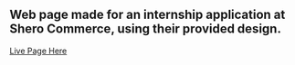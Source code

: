 ## Web page made for an internship application at Shero Commerce, using their provided design.


[Live Page Here](https://everythingisunavailable.github.io/internship_application/)

